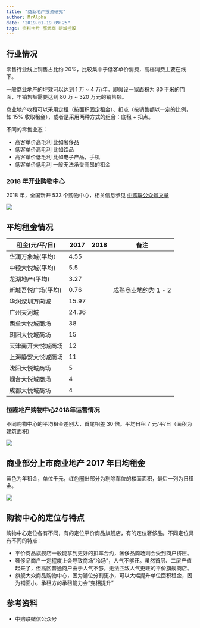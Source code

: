 ```yaml
---
title: "商业地产投资研究"
author: MrAlpha
date: "2019-01-19 09:25"
tags: 资料卡片 鄂武商 新城控股
---
```


## 行业情况

零售行业线上销售占比约 20%，比较集中于低客单价消费，高档消费主要在线下。

一般商业地产的坪效可以达到 1 万 ~ 4 万/年。即假设一家面积为 80 平米的门面，年销售额需要达到 80 万 ~ 320 万元的销售额。

商业地产收租可以采用定租（按面积固定租金）、扣点（按销售额以一定的比例，如 15% 收取租金），或者是采用两种方式的组合：底租 + 扣点。

不同的零售业态：

- 高客单价高毛利 比如奢侈品
- 低客单价高毛利 比如饮品
- 高客单价低毛利 比如电子产品，手机
- 低客单价低毛利 一般无法承受高昂的租金

### 2018 年开业购物中心

2018 年，全国新开 533 个购物中心，相关信息参见 [中购联公众号文章](https://mp.weixin.qq.com/s?timestamp=1547865952&src=3&ver=1&signature=P2btDeyuNYziqtc8xa8JmnqpHSJOK*ae5xSO9JTyRvSlWrRXehkvAZ4OZQzOSb*-KnO2gHIJazPfc-TKMKcDaGW7iLYJfyWItWNLvxdBkrPNTyXVJFKqucM2q*rKBBFi*CKo5GdD5-PT5OBY4WPKaovCSiC2LhhG3p*zNLRB9vw=)

![](https://netimages.oss-cn-beijing.aliyuncs.com/img/20190119105622.png)

## 平均租金情况

| 租金(元/平/日)     | 2017  | 2018 | 备注                 |
| ------------------ | ----- | ---- | -------------------- |
| 华润万象城(平均）  | 4.55  |      |                      |
| 中粮大悦城(平均)   | 5.5   |      |                      |
| 龙湖地产(平均)     | 3.27  |      |                      |
| 新城吾悦广场(平均) | 0.76  |      | 成熟商业地约为 1 - 2 |
| 华润深圳万向城     | 15.97 |      |                      |
| 广州天河城         | 24.36 |      |                      |
| 西单大悦城商场     | 38    |      |                      |
| 朝阳大悦城商场     | 15    |      |                      |
| 天津南开大悦城商场 | 12    |      |                      |
| 上海静安大悦城商场 | 11    |      |                      |
| 沈阳大悦城商场     | 5     |      |                      |
| 烟台大悦城商场     | 4     |      |                      |
| 成都大悦城商场     | 4     |      |                      |

### 恒隆地产购物中心2018年运营情况

不同购物中心的平均租金差别大，首尾相差 30 倍。平均日租 7 元/平/日（面积为建筑面积）

![](https://netimages.oss-cn-beijing.aliyuncs.com/img/20190228103248.png)

## 商业部分上市商业地产 2017 年日均租金

黄色为年租金，单位千元，红色圈出部分为剔除车位的楼面面积，最后一列为日租金。

![](https://netimages.oss-cn-beijing.aliyuncs.com/img/20190307193936.png)

## 购物中心的定位与特点

购物中心定位各有不同，有的定位平价商品旗舰店，有的定位奢侈品。不同定位具有不同的特点：

- 平价商品旗舰店一般能拿到更好的扣率合约，奢侈品商场则会受到商户挤压。
- 奢侈品商户一定程度上会导致商场“冷场”，人气不够旺。虽然首层、二层产值起来了，但高区普通商户由于人气不够，无法匹敌人气更旺的平价旗舰商店。
- 旗舰大众商品购物中心，因为铺位分割更小，可以大幅提升单位面积租金，因为铺面小，承租方的承租能力会“变相提升”

## 参考资料

- 中购联微信公众号
